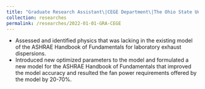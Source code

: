 ```yaml
---
title: "Graduate Research Assistant\|CEGE Department\|The Ohio State University\|Spring 2020 - Present"
collection: researches
permalink: /researches/2022-01-01-GRA-CEGE
---
```


* Assessed and identified physics that was lacking in the existing model of the ASHRAE Handbook of
Fundamentals for laboratory exhaust dispersions.
* Introduced new optimized parameters to the model and formulated a new model for the ASHRAE
Handbook of Fundamentals that improved the model accuracy and resulted the fan power requirements
offered by the model by 20-70%. 